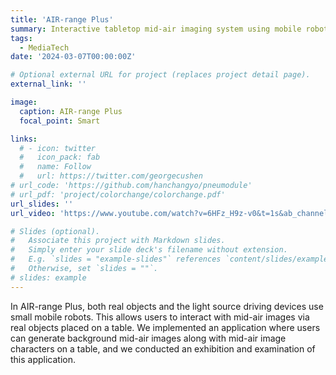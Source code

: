 ```yaml
---
title: 'AIR-range Plus'
summary: Interactive tabletop mid-air imaging system using mobile robots
tags:
  - MediaTech
date: '2024-03-07T00:00:00Z'

# Optional external URL for project (replaces project detail page).
external_link: ''

image:
  caption: AIR-range Plus
  focal_point: Smart

links:
  # - icon: twitter
  #   icon_pack: fab
  #   name: Follow
  #   url: https://twitter.com/georgecushen
# url_code: 'https://github.com/hanchangyo/pneumodule'
# url_pdf: 'project/colorchange/colorchange.pdf'
url_slides: ''
url_video: 'https://www.youtube.com/watch?v=6HFz_H9z-v0&t=1s&ab_channel=NaemuraLab'

# Slides (optional).
#   Associate this project with Markdown slides.
#   Simply enter your slide deck's filename without extension.
#   E.g. `slides = "example-slides"` references `content/slides/example-slides.md`.
#   Otherwise, set `slides = ""`.
# slides: example
---
```


In AIR-range Plus, both real objects and the light source driving devices use small mobile robots. This allows users to interact with mid-air images via real objects placed on a table. We implemented an application where users can generate background mid-air images along with mid-air image characters on a table, and we conducted an exhibition and examination of this application.

<!-- ![](./w1000-teaser1.png) -->
